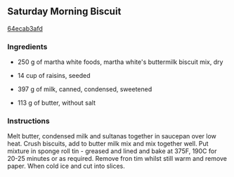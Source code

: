 ## Saturday Morning Biscuit

[64ecab3afd](http://www.food.com/recipe/saturday-morning-biscuit-193568)

### Ingredients

 - 250 g of martha white foods, martha white's buttermilk biscuit mix, dry

 - 14 cup of raisins, seeded

 - 397 g of milk, canned, condensed, sweetened

 - 113 g of butter, without salt

### Instructions

Melt butter, condensed milk and sultanas together in saucepan over low heat. Crush biscuits, add to butter milk mix and mix together well. Put mixture in sponge roll tin - greased and lined and bake at 375F, 190C for 20-25 minutes or as required. Remove fron tim whilst still warm and remove paper. When cold ice and cut into slices.